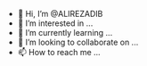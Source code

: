 - 👋 Hi, I’m @ALIREZADIB
- 👀 I’m interested in ...
- 🌱 I’m currently learning ...
- 💞️ I’m looking to collaborate on ...
- 📫 How to reach me ...

<!---
ALIREZADIB/ALIREZADIB is a ✨ special ✨ repository because its `README.md` (this file) appears on your GitHub profile.
You can click the Preview link to take a look at your changes.
--->


